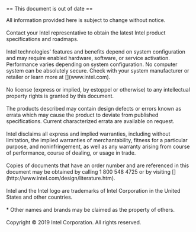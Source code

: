 == This document is out of date ==

<div custom-style="Legal">
All information provided here is subject to change without notice.<br><br>
Contact your Intel representative to obtain the latest Intel product specifications and roadmaps.<br><br>
Intel technologies' features and benefits depend on system configuration and may require enabled hardware, software, or service activation. Performance varies depending on system configuration. No computer system can be absolutely secure. Check with your system manufacturer or retailer or learn more at [](www.intel.com).<br><br>
No license (express or implied, by estoppel or otherwise) to any intellectual property rights is granted by this document.<br><br>
The products described may contain design defects or errors known as errata which may cause the product to deviate from published specifications. Current characterized errata are available on request.<br><br>
Intel disclaims all express and implied warranties, including without limitation, the implied warranties of merchantability, fitness for a particular purpose, and noninfringement, as well as any warranty arising from course of performance, course of dealing, or usage in trade.<br><br>
Copies of documents that have an order number and are referenced in this document may be obtained by calling 1 800 548 4725 or by visiting [](http://www.intel.com/design/literature.htm).<br><br>
Intel and the Intel logo are trademarks of Intel Corporation in the United States and other countries.<br><br>
* Other names and brands may be claimed as the property of others.<br><br>
Copyright © 2019 Intel Corporation. All rights reserved.
</div>
